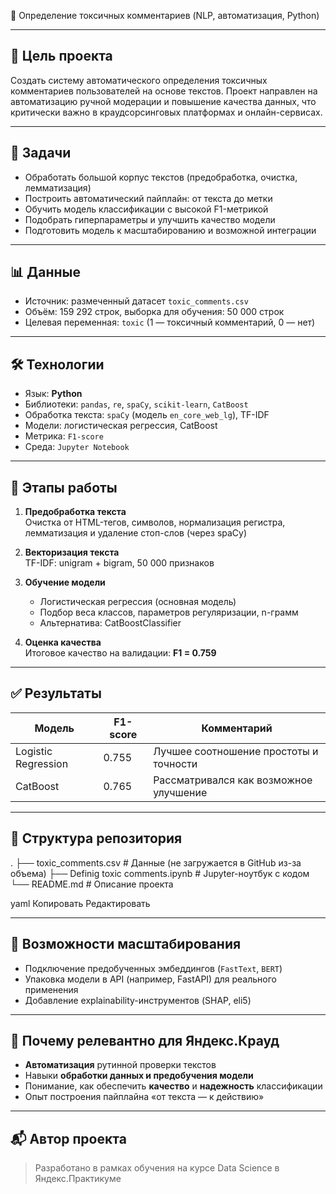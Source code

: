 🧠 Определение токсичных комментариев (NLP, автоматизация, Python)

---

## 🎯 Цель проекта

Создать систему автоматического определения токсичных комментариев пользователей на основе текстов. Проект направлен на автоматизацию ручной модерации и повышение качества данных, что критически важно в краудсорсинговых платформах и онлайн-сервисах.

---

## 📌 Задачи

- Обработать большой корпус текстов (предобработка, очистка, лемматизация)
- Построить автоматический пайплайн: от текста до метки
- Обучить модель классификации с высокой F1-метрикой
- Подобрать гиперпараметры и улучшить качество модели
- Подготовить модель к масштабированию и возможной интеграции

---

## 📊 Данные

- Источник: размеченный датасет `toxic_comments.csv`
- Объём: 159 292 строк, выборка для обучения: 50 000 строк
- Целевая переменная: `toxic` (1 — токсичный комментарий, 0 — нет)

---

## 🛠 Технологии

- Язык: **Python**
- Библиотеки: `pandas`, `re`, `spaCy`, `scikit-learn`, `CatBoost`
- Обработка текста: `spaCy` (модель `en_core_web_lg`), TF-IDF
- Модели: логистическая регрессия, CatBoost
- Метрика: `F1-score`
- Среда: `Jupyter Notebook`

---

## 📌 Этапы работы

1. **Предобработка текста**  
   Очистка от HTML-тегов, символов, нормализация регистра, лемматизация и удаление стоп-слов (через spaCy)

2. **Векторизация текста**  
   TF-IDF: unigram + bigram, 50 000 признаков

3. **Обучение модели**  
   - Логистическая регрессия (основная модель)
   - Подбор веса классов, параметров регуляризации, n-грамм
   - Альтернатива: CatBoostClassifier

4. **Оценка качества**  
   Итоговое качество на валидации: **F1 = 0.759**

---

## ✅ Результаты

| Модель               | F1-score | Комментарий                            |
|----------------------|----------|----------------------------------------|
| Logistic Regression  | 0.755    | Лучшее соотношение простоты и точности |
| CatBoost             | 0.765    | Рассматривался как возможное улучшение |

---

## 📂 Структура репозитория

.
├── toxic_comments.csv # Данные (не загружается в GitHub из-за объема)
├── Definig toxic comments.ipynb # Jupyter-ноутбук с кодом
└── README.md # Описание проекта

yaml
Копировать
Редактировать

---

## 🔧 Возможности масштабирования

- Подключение предобученных эмбеддингов (`FastText`, `BERT`)
- Упаковка модели в API (например, FastAPI) для реального применения
- Добавление explainability-инструментов (SHAP, eli5)

---

## 📌 Почему релевантно для Яндекс.Крауд

- **Автоматизация** рутинной проверки текстов
- Навыки **обработки данных и предобучения модели**
- Понимание, как обеспечить **качество** и **надежность** классификации
- Опыт построения пайплайна «от текста — к действию»

---

## 📬 Автор проекта

> Разработано в рамках обучения на курсе Data Science в Яндекс.Практикуме  


